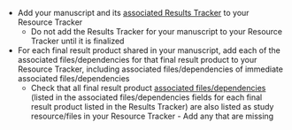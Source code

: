 <!-- Late results support standard-->
* Add your manuscript and its [associated Results Tracker](../../terms/index.md#associated-results-tracker) to your Resource Tracker 
  * Do not add the Results Tracker for your manuscript to your Resource Tracker until it is finalized 
* For each final result product shared in your manuscript, add each of the associated files/dependencies for that final result product to your Resource Tracker, including associated files/dependencies of immediate associated files/dependencies 
  * Check that all final result product [associated files/dependencies](../../terms/index.md#associated-filesdependencies) (listed in the associated files/dependencies fields for each final result product listed in the Results Tracker) are also listed as study resource/files in your Resource Tracker - Add any that are missing